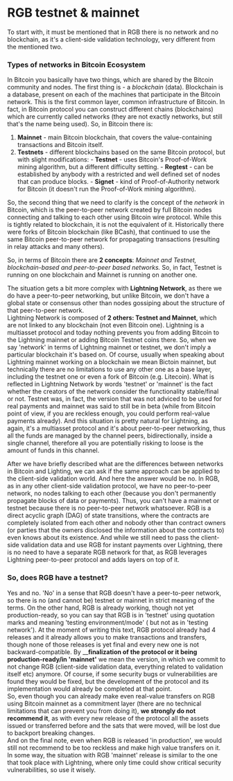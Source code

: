 # RGB testnet & mainnet

To start with, it must be mentioned that in RGB there is no network and no blockchain, as it's a client-side validation technology, very different from the mentioned two.

### Types of networks in Bitcoin Ecosystem

In Bitcoin you basically have two things, which are shared by the Bitcoin community and nodes. The first thing is - a _blockchain_ \(data\). Blockchain is a database, present on each of the machines that participate in the Bitcoin network. This is the first common layer, common infrastructure of Bitcoin. In fact, in Bitcoin protocol you can construct different chains \(blockchains\) which are currently called networks \(they are not exactly networks, but still that's the name being used\). So, in Bitcoin there is:

1. **Mainnet** - main Bitcoin blockchain, that covers the value-containing transactions and Bitcoin itself.
2. **Testnets** - different blockchains based on the same Bitcoin protocol, but with slight modifications: - **Testnet** - uses Bitcoin's Proof-of-Work mining algorithm, but a different difficulty setting. - **Regtest** - can be established by anybody with a restricted and well defined set of nodes that can produce blocks. - **Signet** - kind of Proof-of-Authority network for Bitcoin \(it doesn't run the Proof-of-Work mining algorithm\).

So, the second thing that we need to clarify is the concept of the _network_ in Bitcoin, which is the peer-to-peer network created by full Bitcoin nodes connecting and talking to each other using Bitcoin wire protocol. While this is tightly related to blockchain, it is not the equivalent of it. Historically there were forks of Bitcoin blockchain \(like BCash\), that continued to use the same Bitcoin peer-to-peer network for propagating transactions \(resulting in relay attacks and many others\).  
  
So, in terms of Bitcoin there are **2 concepts**: _Mainnet and Testnet, blockchain-based and peer-to-peer based networks._ So, in fact, Testnet is running on one blockchain and Mainnet is running on another one. 

The situation gets a bit more complex with **Lightning Network**, as there we do have a peer-to-peer networking, but unlike Bitcoin, we don't have a global state or consensus  other than nodes gossiping about the structure of that peer-to-peer network.   
Lightning Network is composed of **2 others: Testnet and Mainnet**, which are not linked to any blockchain \(not even Bitcoin one\). Lightning is a multiasset protocol and today nothing prevents you from adding Bitcoin to the Lightning mainnet or adding Bitcoin Testnet coins there. So, when we say 'network' in terms of Lightning mainnet or testnet, we don't imply a particular blockchain it's based on. Of course, usually when speaking about Lightning mainnet working on a blockchain we mean Bictoin mainnet, but technically there are no limitations to use any other one as a base layer, including the testnet one or even a fork of Bitcoin \(e.g. Litecoin\). What is reflected  in Lightning Network by words 'testnet' or 'mainnet' is the fact whether the creators of the network consider the functionality stable/final or not. Testnet was, in fact, the version that was not adviced to be used for real payments and mainnet was said to still be in beta \(while from Bitcoin point of view, if you are reckless enough, you could perform real-value payments already\). And this situation is pretty natural for Lightning, as again, it's a multiasset protocol and it's about peer-to-peer networking, thus all the funds are managed by the channel peers, bidirectionally, inside a single channel, therefore all you are potentially risking to loose is the amount of funds in this channel.

After we have briefly described what are the differences between networks in Bitcoin and Lighting, we can ask if the same approach can be applied to the client-side validation world. And here the answer would be no. In RGB, as in any other client-side validation protocol, we have no peer-to-peer network, no nodes talking to each other \(because you don't permanently propagate blocks of data or payments\). Thus, you can't have a mainnet or testnet because there is no peer-to-peer network whatsoever. RGB is a direct acyclic graph \(DAG\) of state transitions, where the contracts are completely isolated from each other and nobody other than contract owners \(or parties that the owners disclosed the information about the contracts to\) even knows about its existence. And while we still need to pass the client-side validation data and use RGB for instant payments over Lightning, there is no need to have a separate RGB network for that, as RGB leverages Lightning peer-to-peer protocol and adds layers on top of it.

### So, does RGB have a testnet?

Yes and no. 'No' in a sense that RGB doesn't have a peer-to-peer network, so there is no \(and cannot be\) testnet or mainnet in strict meaning of the terms. On the other hand, RGB is already working, though not yet production-ready, so you can say that RGB is in 'testnet' using quotation marks and meaning 'testing environment/mode' \( but not as in 'testing network'\). At the moment of writing this text, RGB protocol already had 4 releases and it already allows you to make transactions and transfers, though none of those releases is yet final and every new one is not backward-compatible. By __**finalization of the protocol or it being production-ready/in 'mainnet'**  we mean the version, in which we commit to not change RGB \(client-side validation data, everything related to validation itself etc\) anymore. Of course, if some security bugs or vulnerabilities are found they would be fixed, but the development of the protocol and its implementation would already be completed at that point.   
So, even though you can already make even real-value transfers on RGB using Bitcoin mainnet as a commitment layer \(there are no technical limitations that can prevent you from doing it\), **we strongly do not recommend it**, as with every new release of the protocol all the assets issued or transferred before and the sats that were moved, will be lost due to backport breaking changes.  
And on the final note, even when RGB is released 'in production', we would still not recommend to be too reckless and make high value transfers on it. In some way, the situation with RGB 'mainnet' release is similar to the one that took place with Lightning, where only time could show critical security vulnerabilities, so use it wisely.

